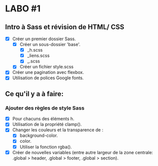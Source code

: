 # LABO #1
## Intro à Sass et révision de HTML/ CSS

- [x] Créer un premier dossier Sass.
    - [x] Créer un sous-dossier 'base'.
        - [x] _h.scss
        - [x] _liens.scss
        - [x] _.scss 
    - [x] Créer un fichier style.scss
- [x] Créer une pagination avec flexbox.
- [x] Utilisation de polices Google fonts.

## Ce qu'il y a à faire:
### Ajouter des règles de style Sass 
- [x] Pour chacuns des éléments h.
- [x] Utilisation de la propriété clamp().
- [x] Changer les couleurs et la transparence de : 
    - [x] background-color.
    - [x] color.
    - [x] Utiliser la fonction rgba().
- [x] Créer de nouvelles variables (entre autre largeur de la 
     zone centrale: .global > header, .global > footer, .global >
     section).
